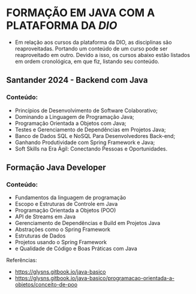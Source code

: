 # FORMAÇÃO EM JAVA COM A PLATAFORMA DA *DIO*
- Em relação aos cursos da plataforma da DIO, as disciplinas são reaproveitadas. Portando um conteúdo de um curso pode ser reaproveitado em outro. Devido a isso, os cursos abaixo estão listados em ordem cronológica, em que fiz, listando seu conteúdo. 

## Santander 2024 - Backend com Java
### Conteúdo:
- Princípios de Desenvolvimento de Software Colaborativo;
- Dominando a Linguagem de Programação Java;
- Programação Orientada a Objetos com Java;
- Testes e Gerenciamento de Dependências em Projetos Java;
- Banco de Dados SQL e NoSQL Para Desenvolvedores Back-end;
- Ganhando Produtividade com Spring Framework e Java;
- Soft Skills na Era Ágil: Conectando Pessoas e Oportunidades.


## Formação Java Developer
### Conteúdo: 
- Fundamentos da linguagem de programação 
- Escopo e Estruturas de Controle em Java
- Programação Orientada a Objetos (POO)
- API de Streams em Java
- Gerenciamento de Dependências e Build em Projetos Java
- Abstrações como o Spring Framework
- Estruturas de Dados
- Projetos usando o Spring Framework
- e Qualidade de Código e Boas Práticas com Java

Referências: 
- https://glysns.gitbook.io/java-basico
- https://glysns.gitbook.io/java-basico/programacao-orientada-a-objetos/conceito-de-poo
